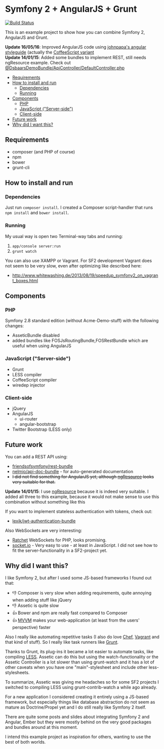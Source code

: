 Symfony 2 + AngularJS + Grunt
========================

[![Build Status](https://travis-ci.org/dsbaars/symfony-angular-grunt.svg?branch=master)](https://travis-ci.org/dsbaars/symfony-angular-grunt)

This is an example project to show how you can combine Symfony 2, AngularJS and Grunt.

__Update 16/05/16__: Improved AngularJS code using [johnpapa's angular styleguide](https://github.com/johnpapa/angular-styleguide) (actually the [CoffeeScript variant](https://github.com/Plateful/plateful-mobile/wiki/AngularJS-CoffeeScript-Style-Guide)<br>
__Update 14/01/15__: Added some bundles to implement REST, still needs ngResource example. Check out [@DsbaarsDemoBundle/ApiController/DefaultController.php](src/Dsbaars/Bundle/DemoBundle/ApiController/DefaultController.php)

  - [Requirements](#requirements)
  - [How to install and run](#how-to-install-and-run)
    - [Dependencies](#dependencies)
    - [Running](#running)
  - [Components](#components)
    - [PHP](#php)
    - [JavaScript ("Server-side")](#javascript-server-side)
    - [Client-side](#client-side)
  - [Future work](#future-work)
  - [Why did  I want this?](#why-did--i-want-this)


## Requirements
- composer (and PHP of course)
- npm
- bower
- grunt-cli


## How to install and run

### Dependencies
Just run  `composer install`.
I created a Composer script-handler that runs `npm install` and `bower install`.

### Running
My usual way is open two Terminal-way tabs and running:
1. `app/console server:run`
2. `grunt watch`

You can also use XAMPP or Vagrant.
For SF2 development Vagrant does not seem to be very slow, even after optimizing like described here:
- http://www.whitewashing.de/2013/08/19/speedup_symfony2_on_vagrant_boxes.html

## Components

### PHP

Symfony 2.8 standard edition (without Acme-Demo-stuff)
with the following changes:
- AsseticBundle disabled
- added bundles like FOSJsRoutingBundle,FOSRestBundle which are useful when using AngularJS

### JavaScript ("Server-side")

- Grunt
- LESS compiler
- CoffeeScript compiler
- wiredep injector

### Client-side
- jQuery
- AngularJS
    - ui-router
    - angular-bootstrap
- Twitter Bootstrap (LESS only)

## Future work

You can add a REST API using:
- [friendsofsymfony/rest-bundle](https://packagist.org/packages/friendsofsymfony/rest-bundle)
- [nelmio/api-doc-bundle](https://packagist.org/packages/nelmio/api-doc-bundle) - for auto-generated documentation
- <S>I did not find something for AngularJS yet, although [ngResource](https://github.com/angular/angular.js/tree/master/src/ngResource) looks very suitable for that.</s>

__Update 14/01/15__: I use  [ngResource](https://github.com/angular/angular.js/tree/master/src/ngResource) because it is indeed very suitable. I added all three to this example, because it would not make sense to use this combination without something like this

If you want to implement stateless authentication with tokens, check out:
- [lexik/jwt-authentication-bundle](https://packagist.org/packages/lexik/jwt-authentication-bundle)

Also WebSockets are very interesting:
- [Ratchet](http://socketo.me/) WebSockets for PHP, looks promising.
- [socket.io](http://socket.io/) - Very easy to use - at least in JavaScript. I did not see how to fit the server-functionality in a SF2-project yet.

## Why did I want this?

I like Symfony 2, but after I used some JS-based frameworks I found out that:

- :thumbsdown: Composer is very slow when adding requirements, quite annoying when adding stuff like jQuery
- :thumbsdown: Assetic is quite slow
- :thumbsup: Bower and npm are really fast compared to Composer
- :thumbsup: [MVVM](http://en.wikipedia.org/wiki/Model_View_ViewModel) makes your web-application (at least from the users' perspective) faster

Also I really like automating repetitive tasks (I also do love [Chef](http://www.getchef.com/), [Vagrant](http://www.vagrantup.com/)
and that kind of stuff).
So I really like task runners like [Grunt](http://gruntjs.com/).

Thanks to Grunt, its plug-ins it became a lot easier to automate tasks, like compiling [LESS](http://lesscss.org/).
Assetic can do this but using the watch-functionality or the Assetic Controller is a lot slower than using grunt-watch and it has a lot of other
caveats when you have one "main"-stylesheet and include other less-stylesheets.

To summarize, Assetic was giving me headaches so for some SF2 projects I switched to compiling LESS using grunt-contrib-watch a while ago already.

For a new application I considered creating it entirely using a JS-based framework, but especially things like database abstraction do not seem as mature as Doctrine/Propel yet
and I do still really like Symfony 2 itself.

There are quite some posts and slides about integrating Symfony 2 and Angular, Ember but they were mostly behind on the very good packages and bundles around at this moment.

I intend this example project as inspiration for others, wanting to use the best of both worlds.
